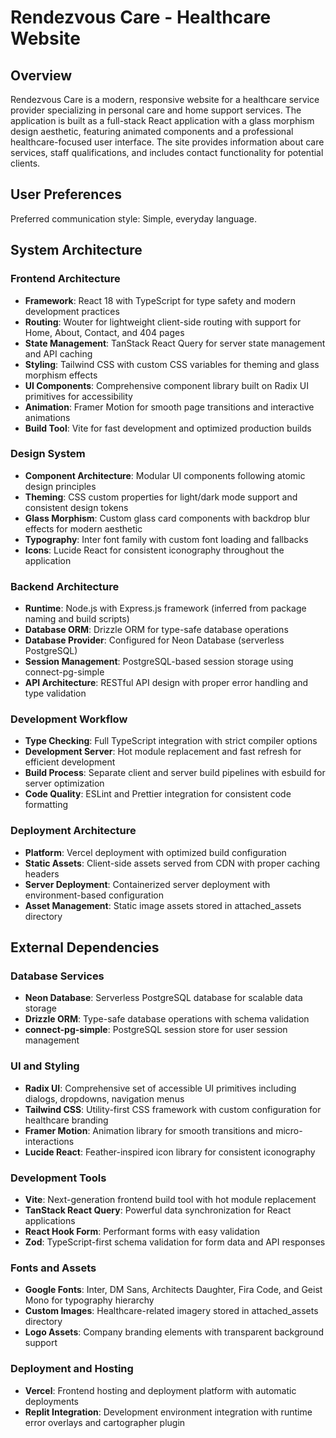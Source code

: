 # Rendezvous Care - Healthcare Website

## Overview

Rendezvous Care is a modern, responsive website for a healthcare service provider specializing in personal care and home support services. The application is built as a full-stack React application with a glass morphism design aesthetic, featuring animated components and a professional healthcare-focused user interface. The site provides information about care services, staff qualifications, and includes contact functionality for potential clients.

## User Preferences

Preferred communication style: Simple, everyday language.

## System Architecture

### Frontend Architecture
- **Framework**: React 18 with TypeScript for type safety and modern development practices
- **Routing**: Wouter for lightweight client-side routing with support for Home, About, Contact, and 404 pages
- **State Management**: TanStack React Query for server state management and API caching
- **Styling**: Tailwind CSS with custom CSS variables for theming and glass morphism effects
- **UI Components**: Comprehensive component library built on Radix UI primitives for accessibility
- **Animation**: Framer Motion for smooth page transitions and interactive animations
- **Build Tool**: Vite for fast development and optimized production builds

### Design System
- **Component Architecture**: Modular UI components following atomic design principles
- **Theming**: CSS custom properties for light/dark mode support and consistent design tokens
- **Glass Morphism**: Custom glass card components with backdrop blur effects for modern aesthetic
- **Typography**: Inter font family with custom font loading and fallbacks
- **Icons**: Lucide React for consistent iconography throughout the application

### Backend Architecture
- **Runtime**: Node.js with Express.js framework (inferred from package naming and build scripts)
- **Database ORM**: Drizzle ORM for type-safe database operations
- **Database Provider**: Configured for Neon Database (serverless PostgreSQL)
- **Session Management**: PostgreSQL-based session storage using connect-pg-simple
- **API Architecture**: RESTful API design with proper error handling and type validation

### Development Workflow
- **Type Checking**: Full TypeScript integration with strict compiler options
- **Development Server**: Hot module replacement and fast refresh for efficient development
- **Build Process**: Separate client and server build pipelines with esbuild for server optimization
- **Code Quality**: ESLint and Prettier integration for consistent code formatting

### Deployment Architecture
- **Platform**: Vercel deployment with optimized build configuration
- **Static Assets**: Client-side assets served from CDN with proper caching headers
- **Server Deployment**: Containerized server deployment with environment-based configuration
- **Asset Management**: Static image assets stored in attached_assets directory

## External Dependencies

### Database Services
- **Neon Database**: Serverless PostgreSQL database for scalable data storage
- **Drizzle ORM**: Type-safe database operations with schema validation
- **connect-pg-simple**: PostgreSQL session store for user session management

### UI and Styling
- **Radix UI**: Comprehensive set of accessible UI primitives including dialogs, dropdowns, navigation menus
- **Tailwind CSS**: Utility-first CSS framework with custom configuration for healthcare branding
- **Framer Motion**: Animation library for smooth transitions and micro-interactions
- **Lucide React**: Feather-inspired icon library for consistent iconography

### Development Tools
- **Vite**: Next-generation frontend build tool with hot module replacement
- **TanStack React Query**: Powerful data synchronization for React applications
- **React Hook Form**: Performant forms with easy validation
- **Zod**: TypeScript-first schema validation for form data and API responses

### Fonts and Assets
- **Google Fonts**: Inter, DM Sans, Architects Daughter, Fira Code, and Geist Mono for typography hierarchy
- **Custom Images**: Healthcare-related imagery stored in attached_assets directory
- **Logo Assets**: Company branding elements with transparent background support

### Deployment and Hosting
- **Vercel**: Frontend hosting and deployment platform with automatic deployments
- **Replit Integration**: Development environment integration with runtime error overlays and cartographer plugin